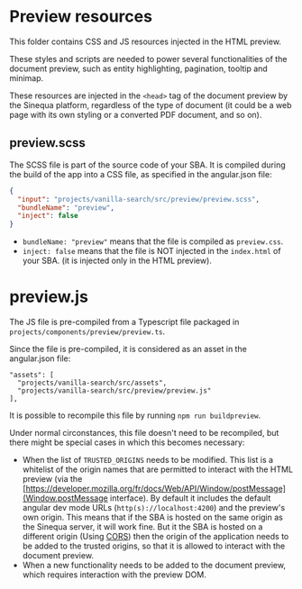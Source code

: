 # Preview resources

This folder contains CSS and JS resources injected in the HTML preview.

These styles and scripts are needed to power several functionalities of the document preview, such as entity highlighting, pagination, tooltip and minimap.

These resources are injected in the `<head>` tag of the document preview by the Sinequa platform, regardless of the type of document (it could be a web page with its own styling or a converted PDF document, and so on).

## preview.scss

The SCSS file is part of the source code of your SBA.
It is compiled during the build of the app into a CSS file, as specified in the angular.json file:

```json
{
  "input": "projects/vanilla-search/src/preview/preview.scss",
  "bundleName": "preview",
  "inject": false
}
```

- `bundleName: "preview"` means that the file is compiled as `preview.css`.
- `inject: false` means that the file is NOT injected in the `index.html` of your SBA. (it is injected only in the HTML preview).

# preview.js

The JS file is pre-compiled from a Typescript file packaged in `projects/components/preview/preview.ts`.

Since the file is pre-compiled, it is considered as an asset in the angular.json file:

```
"assets": [
  "projects/vanilla-search/src/assets",
  "projects/vanilla-search/src/preview/preview.js"
],
```

It is possible to recompile this file by running `npm run buildpreview`.

Under normal circonstances, this file doesn't need to be recompiled, but there might be special cases in which this becomes necessary:

- When the list of `TRUSTED_ORIGINS` needs to be modified. This list is a whitelist of the origin names that are permitted to interact with the HTML preview (via the [https://developer.mozilla.org/fr/docs/Web/API/Window/postMessage](Window.postMessage interface). By default it includes the default angular dev mode URLs (`http(s)://localhost:4200`) and the preview's own origin. This means that if the SBA is hosted on the same origin as the Sinequa server, it will work fine. But it the SBA is hosted on a different origin (Using [CORS](https://developer.mozilla.org/fr/docs/Web/HTTP/CORS)) then the origin of the application needs to be added to the trusted origins, so that it is allowed to interact with the document preview.
- When a new functionality needs to be added to the document preview, which requires interaction with the preview DOM.
